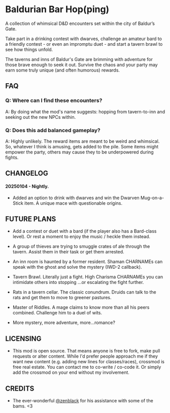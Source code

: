 # Baldurian Bar Hop(ping)
A collection of whimsical D&D encounters set within the city of Baldur’s Gate.

Take part in a drinking contest with dwarves, challenge an amateur bard to a friendly contest - or even an impromptu duet - and start a tavern brawl to see how things unfold.

The taverns and inns of Baldur's Gate are brimming with adventure for those brave enough to seek it out. Survive the chaos and your party may earn some truly unique (and often humorous) rewards.

## FAQ

### Q: Where can I find these encounters?

A: By doing what the mod's name suggests: hopping from tavern-to-inn and seeking out the new NPCs within.  

### Q: Does this add balanced gameplay?

A: Highly unlikely. The reward items are meant to be weird and whimsical. So, whatever I think is amusing, gets added to the pile. Some items might empower the party, others may cause they to be underpowered during fights. 

## CHANGELOG

#### 20250104 - Nightly. 

* Added an option to drink with dwarves and win the Dwarven Mug-on-a-Stick item. A unique mace with questionable origins. 

## FUTURE PLANS

* Add a contest or duet with a bard (if the player also has a Bard-class level). Or rest a moment to enjoy the music / heckle them instead. 

* A group of thieves are trying to smuggle crates of ale through the tavern. Assist them in their task or get them arrested.

* An inn room is haunted by a former resident. Shaman CHARNAMEs can speak with the ghost and solve the mystery (IWD-2 callback). 

* Tavern Brawl. Literally just a fight. High Charisma CHARNAMEs you can intimidate others into stopping ...or escalating the fight further. 

* Rats in a tavern cellar. The classic conundrum. Druids can talk to the rats and get them to move to greener pastures. 

* Master of Riddles. A mage claims to know more than all his peers combined. Challenge him to a duel of wits. 

* More mystery, more adventure, more...romance? 

## LICENSING

* This mod is open source. That means anyone is free to fork, make pull requests or alter content. While I'd prefer people approach me if they want new content (e.g. adding new lines for classes/races), crossmod is free real estate. You can contact me to co-write / co-code it. Or simply add the crossmod on your end without my involvement.

## CREDITS

* The ever-wonderful [@zenblack](https://github.com/zenblack) for his assistance with some of the bams. <3 
